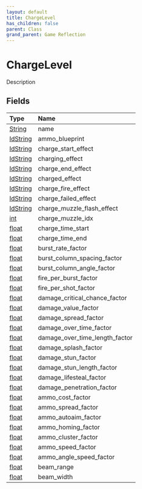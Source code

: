 ```yaml
---
layout: default
title: ChargeLevel
has_children: false
parent: Class
grand_parent: Game Reflection
---
```

# ChargeLevel
Description 

## Fields

| Type | Name |
|:----------|:--------------|
| [String](/riftbreaker-wiki/docs/game-reflection/components/string/) | name |
| [IdString](/riftbreaker-wiki/docs/game-reflection/components/id_string/) | ammo_blueprint |
| [IdString](/riftbreaker-wiki/docs/game-reflection/components/id_string/) | charge_start_effect |
| [IdString](/riftbreaker-wiki/docs/game-reflection/components/id_string/) | charging_effect |
| [IdString](/riftbreaker-wiki/docs/game-reflection/components/id_string/) | charge_end_effect |
| [IdString](/riftbreaker-wiki/docs/game-reflection/components/id_string/) | charged_effect |
| [IdString](/riftbreaker-wiki/docs/game-reflection/components/id_string/) | charge_fire_effect |
| [IdString](/riftbreaker-wiki/docs/game-reflection/components/id_string/) | charge_failed_effect |
| [IdString](/riftbreaker-wiki/docs/game-reflection/components/id_string/) | charge_muzzle_flash_effect |
| [int](/riftbreaker-wiki/docs/game-reflection/enums/int/) | charge_muzzle_idx |
| [float](/riftbreaker-wiki/docs/game-reflection/components/float/) | charge_time_start |
| [float](/riftbreaker-wiki/docs/game-reflection/components/float/) | charge_time_end |
| [float](/riftbreaker-wiki/docs/game-reflection/components/float/) | burst_rate_factor |
| [float](/riftbreaker-wiki/docs/game-reflection/components/float/) | burst_column_spacing_factor |
| [float](/riftbreaker-wiki/docs/game-reflection/components/float/) | burst_column_angle_factor |
| [float](/riftbreaker-wiki/docs/game-reflection/components/float/) | fire_per_burst_factor |
| [float](/riftbreaker-wiki/docs/game-reflection/components/float/) | fire_per_shot_factor |
| [float](/riftbreaker-wiki/docs/game-reflection/components/float/) | damage_critical_chance_factor |
| [float](/riftbreaker-wiki/docs/game-reflection/components/float/) | damage_value_factor |
| [float](/riftbreaker-wiki/docs/game-reflection/components/float/) | damage_spread_factor |
| [float](/riftbreaker-wiki/docs/game-reflection/components/float/) | damage_over_time_factor |
| [float](/riftbreaker-wiki/docs/game-reflection/components/float/) | damage_over_time_length_factor |
| [float](/riftbreaker-wiki/docs/game-reflection/components/float/) | damage_splash_factor |
| [float](/riftbreaker-wiki/docs/game-reflection/components/float/) | damage_stun_factor |
| [float](/riftbreaker-wiki/docs/game-reflection/components/float/) | damage_stun_length_factor |
| [float](/riftbreaker-wiki/docs/game-reflection/components/float/) | damage_lifesteal_factor |
| [float](/riftbreaker-wiki/docs/game-reflection/components/float/) | damage_penetration_factor |
| [float](/riftbreaker-wiki/docs/game-reflection/components/float/) | ammo_cost_factor |
| [float](/riftbreaker-wiki/docs/game-reflection/components/float/) | ammo_spread_factor |
| [float](/riftbreaker-wiki/docs/game-reflection/components/float/) | ammo_autoaim_factor |
| [float](/riftbreaker-wiki/docs/game-reflection/components/float/) | ammo_homing_factor |
| [float](/riftbreaker-wiki/docs/game-reflection/components/float/) | ammo_cluster_factor |
| [float](/riftbreaker-wiki/docs/game-reflection/components/float/) | ammo_speed_factor |
| [float](/riftbreaker-wiki/docs/game-reflection/components/float/) | ammo_angle_speed_factor |
| [float](/riftbreaker-wiki/docs/game-reflection/components/float/) | beam_range |
| [float](/riftbreaker-wiki/docs/game-reflection/components/float/) | beam_width |

